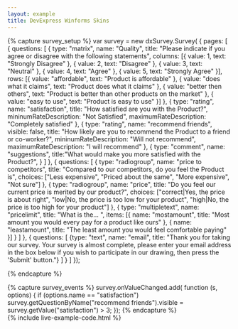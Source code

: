 ```yaml
---
layout: example
title: DevExpress Winforms Skins
---
```

{% capture survey_setup %}
var survey = new dxSurvey.Survey(
        { pages: [
                {
                    questions: [
                        { type: "matrix", name: "Quality", title: "Please indicate if you agree or disagree with the following statements",
                            columns: [{ value: 1, text: "Strongly Disagree" }, 
                                    { value: 2, text: "Disagree" }, 
                                    { value: 3, text: "Neutral" }, 
                                    { value: 4, text: "Agree" }, 
                                    { value: 5, text: "Strongly Agree" }],
                            rows: [{ value: "affordable", text: "Product is affordable" }, 
                                { value: "does what it claims", text: "Product does what it claims" },
                                { value: "better then others", text: "Product is better than other products on the market" }, 
                                { value: "easy to use", text: "Product is easy to use" }]
                        },
                        { type: "rating", name: "satisfaction", title: "How satisfied are you with the Product?", 
                            mininumRateDescription: "Not Satisfied", maximumRateDescription: "Completely satisfied" },
                        { type: "rating", name: "recommend friends", visible: false, 
                            title: "How likely are you to recommend the Product to a friend or co-worker?", 
                            mininumRateDescription: "Will not recommend", maximumRateDescription: "I will recommend" },
                        { type: "comment", name: "suggestions", title:"What would make you more satisfied with the Product?", }
                    ]
                },
                {
                    questions: [
                        {
                            type: "radiogroup", name: "price to competitors", 
                            title: "Compared to our competitors, do you feel the Product is",
                            choices: ["Less expensive", "Priced about the same", "More expensive", "Not sure"]
                        },
                        {
                            type: "radiogroup", name: "price", title: "Do you feel our current price is merited by our product?",
                            choices: ["correct|Yes, the price is about right", 
                                    "low|No, the price is too low for your product", 
                                    "high|No, the price is too high for your product"]
                        },
                        {
                            type: "multipletext", name: "pricelimit", title: "What is the... ",
                            items: [{ name: "mostamount", title: "Most amount you would every pay for a product like ours" },
                                { name: "leastamount", title: "The least amount you would feel comfortable paying" }]
                        }
                    ]
                },
                {
                    questions: [
                        {type: "text", name: "email", 
                        title: "Thank you for taking our survey. Your survey is almost complete, please enter your email address in the box below if you wish to participate in our drawing, then press the 'Submit' button."}
                    ]
                }
            ]
        });

{% endcapture %}

{% capture survey_events %}
survey.onValueChanged.add(
    function (s, options) { 
        if (options.name == "satisfaction") 
        survey.getQuestionByName("recommend friends").visible = survey.getValue("satisfaction") > 3; 
    });
{% endcapture %}    
{% include live-example-code.html %}